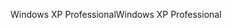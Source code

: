 <span data-ttu-id="21fb6-101">Windows XP Professional</span><span class="sxs-lookup"><span data-stu-id="21fb6-101">Windows XP Professional</span></span>